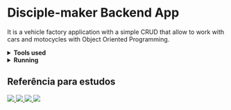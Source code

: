 # Disciple-maker Backend App

It is a vehicle factory application with a simple CRUD that allow to work with cars and motocycles with Object Oriented Programming.

<details>
  <summary><strong>Tools used</strong></summary>
  
  * Express
  
  * Mongoose
  
  * Docker
  
  * Mocha
  
  * Sinon
  
  * Chai
  
  * Zod
</details>

<details>
  <summary><strong>Running</strong></summary>
  
      npm i && npm start
 
</details>


## Referência para estudos

<div>
  <a href="https://www.youtube.com/watch?v=ntbpIfS44Gw&ab_channel=Diolinux" target="_blank">
    <img src="https://i.ytimg.com/vi/ntbpIfS44Gw/hqdefault.jpg?sqp=-oaymwEcCNACELwBSFXyq4qpAw4IARUAAIhCGAFwAcABBg==&rs=AOn4CLANaOT448HKRAnRyAe5uzX4N0_QNA" />
  </a>
  <a href="https://www.youtube.com/watch?v=LLqq6FemMNQ&list=PLJ_KhUnlXUPtbtLwaxxUxHqvcNQndmI4B&ab_channel=VictorLima-GuiadoProgramador" target="_blank">
    <img src="https://i.ytimg.com/vi/LLqq6FemMNQ/hqdefault.jpg?sqp=-oaymwEcCNACELwBSFXyq4qpAw4IARUAAIhCGAFwAcABBg==&rs=AOn4CLBZVOkVYR2iv110a7ZA_bfk7jLB-g" />
  </a>
  <a href="https://www.youtube.com/watch?v=K5QaTfE5ylk&ab_channel=MatheusBattisti-HoradeCodar" target="_blank">
    <img src="https://i.ytimg.com/vi/K5QaTfE5ylk/hqdefault.jpg?sqp=-oaymwEXCNACELwBSFryq4qpAwkIARUAAIhCGAE=&rs=AOn4CLBNIou2SolUSfl0Ydu4eT1_rJTRNw" />
  </a>
  <a href="https://www.youtube.com/watch?v=RCXa_Ofus1Q&ab_channel=PabloDinella" target="_blank">
    <img src="https://i.ytimg.com/vi/RCXa_Ofus1Q/hqdefault.jpg?sqp=-oaymwEcCNACELwBSFXyq4qpAw4IARUAAIhCGAFwAcABBg==&rs=AOn4CLAekAaPzq-QAiGSePIiO0J5TJSceQ" />
  </a>
</div>
